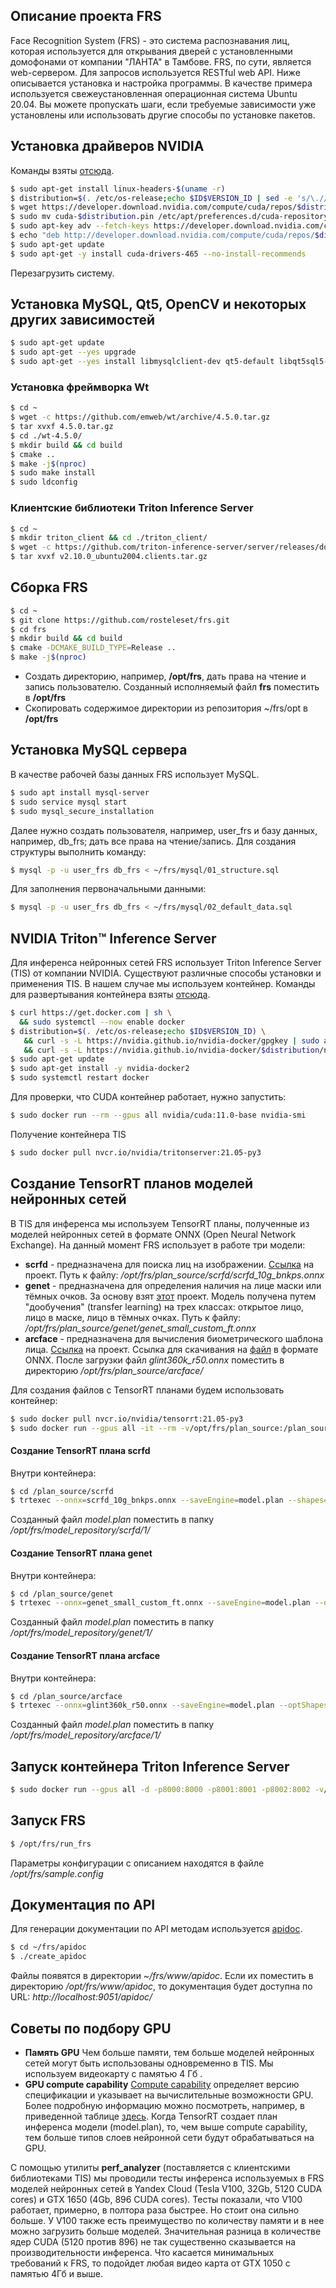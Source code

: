 ## Описание проекта FRS

Face Recognition System (FRS) - это система распознавания лиц, которая используется для открывания дверей с установленными домофонами от компании "ЛАНТА" в Тамбове. FRS, по сути, является web-сервером. Для запросов используется RESTful web API.
Ниже описывается установка и настройка программы. В качестве примера используется свежеустановленная операционная система Ubuntu 20.04. Вы можете пропускать шаги, если требуемые зависимости уже установлены или использовать другие способы по установке пакетов.

## Установка драйверов NVIDIA
Команды взяты [отсюда](https://docs.nvidia.com/datacenter/tesla/tesla-installation-notes/index.html#ubuntu-lts).
```bash
$ sudo apt-get install linux-headers-$(uname -r)
$ distribution=$(. /etc/os-release;echo $ID$VERSION_ID | sed -e 's/\.//g')
$ wget https://developer.download.nvidia.com/compute/cuda/repos/$distribution/x86_64/cuda-$distribution.pin
$ sudo mv cuda-$distribution.pin /etc/apt/preferences.d/cuda-repository-pin-600
$ sudo apt-key adv --fetch-keys https://developer.download.nvidia.com/compute/cuda/repos/$distribution/x86_64/7fa2af80.pub
$ echo "deb http://developer.download.nvidia.com/compute/cuda/repos/$distribution/x86_64 /" | sudo tee /etc/apt/sources.list.d/cuda.list
$ sudo apt-get update
$ sudo apt-get -y install cuda-drivers-465 --no-install-recommends
```
Перезагрузить систему.

## Установка MySQL, Qt5, OpenCV и некоторых других зависимостей
```bash
$ sudo apt-get update
$ sudo apt-get --yes upgrade
$ sudo apt-get --yes install libmysqlclient-dev qt5-default libqt5sql5-mysql libopencv-dev gcc g++ libboost-all-dev cmake doxygen libssl-dev libpq-dev libssl-dev libfcgi-dev
```
### Установка фреймворка Wt
```bash
$ cd ~
$ wget -c https://github.com/emweb/wt/archive/4.5.0.tar.gz
$ tar xvxf 4.5.0.tar.gz
$ cd ./wt-4.5.0/
$ mkdir build && cd build
$ cmake ..
$ make -j$(nproc)
$ sudo make install
$ sudo ldconfig
```
### Клиентские библиотеки Triton Inference Server
```bash
$ cd ~
$ mkdir triton_client && cd ./triton_client/
$ wget -c https://github.com/triton-inference-server/server/releases/download/v2.10.0/v2.10.0_ubuntu2004.clients.tar.gz
$ tar xvxf v2.10.0_ubuntu2004.clients.tar.gz
```
## Сборка FRS
```bash
$ cd ~
$ git clone https://github.com/rosteleset/frs.git
$ cd frs
$ mkdir build && cd build
$ cmake -DCMAKE_BUILD_TYPE=Release ..
$ make -j$(nproc)
```
- Создать директорию, например, **/opt/frs**, дать права на чтение и запись пользователю. Созданный исполняемый файл **frs** поместить в **/opt/frs**
- Скопировать содержимое директории из репозитория ~/frs/opt в **/opt/frs**

## Установка MySQL сервера
В качестве рабочей базы данных FRS использует MySQL.
```bash
$ sudo apt install mysql-server
$ sudo service mysql start
$ sudo mysql_secure_installation
```
Далее нужно создать пользователя, например, user_frs и базу данных, например, db_frs; дать все права на чтение/запись.
Для создания структуры выполнить команду:
```bash
$ mysql -p -u user_frs db_frs < ~/frs/mysql/01_structure.sql
```
Для заполнения первоначальными данными:
```bash
$ mysql -p -u user_frs db_frs < ~/frs/mysql/02_default_data.sql
```
## NVIDIA Triton™ Inference Server
Для инференса нейронных сетей FRS использует Triton Inference Server (TIS) от компании NVIDIA. Существуют различные способы установки и применения TIS. В нашем случае мы используем контейнер. Команды для развертывания контейнера взяты [отсюда](https://docs.nvidia.com/datacenter/cloud-native/container-toolkit/install-guide.html#getting-started).
```bash
$ curl https://get.docker.com | sh \
  && sudo systemctl --now enable docker
$ distribution=$(. /etc/os-release;echo $ID$VERSION_ID) \
   && curl -s -L https://nvidia.github.io/nvidia-docker/gpgkey | sudo apt-key add - \
   && curl -s -L https://nvidia.github.io/nvidia-docker/$distribution/nvidia-docker.list | sudo tee /etc/apt/sources.list.d/nvidia-docker.list
$ sudo apt-get update
$ sudo apt-get install -y nvidia-docker2
$ sudo systemctl restart docker
```
Для проверки, что CUDA контейнер работает, нужно запустить:
```bash
$ sudo docker run --rm --gpus all nvidia/cuda:11.0-base nvidia-smi
```
Получение контейнера TIS
```bash
$ sudo docker pull nvcr.io/nvidia/tritonserver:21.05-py3
```
## Создание TensorRT планов моделей нейронных сетей
В TIS для инференса мы используем TensorRT планы, полученные из моделей нейронных сетей в формате ONNX (Open Neural Network Exchange). На данный момент FRS использует в работе три модели:
- **scrfd** - предназначена для поиска лиц на изображении. [Ссылка](https://github.com/deepinsight/insightface/tree/master/detection/scrfd) на проект. Путь к файлу: */opt/frs/plan_source/scrfd/scrfd_10g_bnkps.onnx*
- **genet** - предназначена для определения наличия на лице маски или тёмных очков. За основу взят [этот](https://github.com/idstcv/GPU-Efficient-Networks) проект. Модель получена путем "дообучения" (transfer learning) на трех классах: открытое лицо, лицо в маске, лицо в тёмных очках. Путь к файлу: */opt/frs/plan_source/genet/genet_small_custom_ft.onnx*
- **arcface** - предназначена для вычисления биометрического шаблона лица. [Ссылка](https://github.com/deepinsight/insightface/tree/master/recognition/arcface_torch) на проект.  Ссылка для скачивания на [файл](https://drive.google.com/file/d/1gnt6P3jaiwfevV4hreWHPu0Mive5VRyP/view?usp=sharing) в формате ONNX. После загрузки файл *glint360k_r50.onnx* поместить в директорию */opt/frs/plan_source/arcface/*

Для создания файлов с TensorRT планами будем использовать контейнер:
```bash
$ sudo docker pull nvcr.io/nvidia/tensorrt:21.05-py3
$ sudo docker run --gpus all -it --rm -v/opt/frs/plan_source:/plan_source nvcr.io/nvidia/tensorrt:21.05-py3
```
#### Создание TensorRT плана scrfd
Внутри контейнера:
```bash
$ cd /plan_source/scrfd
$ trtexec --onnx=scrfd_10g_bnkps.onnx --saveEngine=model.plan --shapes=input.1:1x3x320x320 --workspace=1024
```
Созданный файл *model.plan* поместить в папку */opt/frs/model_repository/scrfd/1/*
#### Создание TensorRT плана genet
Внутри контейнера:
```bash
$ cd /plan_source/genet
$ trtexec --onnx=genet_small_custom_ft.onnx --saveEngine=model.plan --optShapes=input.1:1x3x192x192 --minShapes=input.1:1x3x192x192 --maxShapes=input.1:1x3x192x192 --workspace=3000
```
Созданный файл *model.plan* поместить в папку */opt/frs/model_repository/genet/1/*
#### Создание TensorRT плана arcface
Внутри контейнера:
```bash
$ cd /plan_source/arcface
$ trtexec --onnx=glint360k_r50.onnx --saveEngine=model.plan --optShapes=input.1:1x3x112x112 --minShapes=input.1:1x3x112x112 --maxShapes=input.1:1x3x112x112 --workspace=1500
```
Созданный файл *model.plan* поместить в папку */opt/frs/model_repository/arcface/1/*
## Запуск контейнера Triton Inference Server
```bash
$ sudo docker run --gpus all -d -p8000:8000 -p8001:8001 -p8002:8002 -v/opt/frs/model_repository:/models nvcr.io/nvidia/tritonserver:21.05-py3 sh -c "tritonserver --model-repository=/models"
```
## Запуск FRS
```bash
$ /opt/frs/run_frs
```
Параметры конфигурации с описанием находятся в файле */opt/frs/sample.config*
## Документация по API
Для генерации документации по API методам используется [apidoc](https://apidocjs.com).
```bash
$ cd ~/frs/apidoc
$ ./create_apidoc
```
Файлы появятся в директории *~/frs/www/apidoc*. Если их поместить в директорию */opt/frs/www/apidoc*, то документация будет доступна по URL: *http://localhost:9051/apidoc/*
## Советы по подбору GPU
- **Память GPU**
Чем больше памяти, тем больше моделей нейронных сетей могут быть использованы одновременно в TIS. Мы используем видеокарту с памятью 4 Гб .
- **GPU compute capability**
[Compute capability](https://docs.nvidia.com/cuda/cuda-c-programming-guide/index.html#compute-capability) определяет версию спецификации и указывает на вычислительные возможности GPU. Более подробную информацию можно посмотреть, например, в приведенной таблице [здесь](https://ru.wikipedia.org/wiki/CUDA).
Когда TensorRT создает план инференса модели (model.plan), то, чем выше compute capability, тем больше типов слоев нейронной сети будут обрабатываться на GPU.

С помощью утилиты **perf_analyzer** (поставляется с клиентскими библиотеками TIS) мы проводили тесты инференса используемых в FRS моделей нейронных сетей в Yandex Cloud (Tesla V100, 32Gb, 5120 CUDA cores) и GTX 1650 (4Gb, 896 CUDA cores). Тесты показали, что V100 работает, примерно, в полтора раза быстрее. Но стоит она сильно больше. У V100 также есть преимущество по количеству памяти и в нее можно загрузить больше моделей. Значительная разница в количестве ядер CUDA (5120 против 896) не так существенно сказывается на производительности инференса. Что касается минимальных требований к FRS, то подойдет любая видео карта от GTX 1050 с памятью 4Гб и выше.
